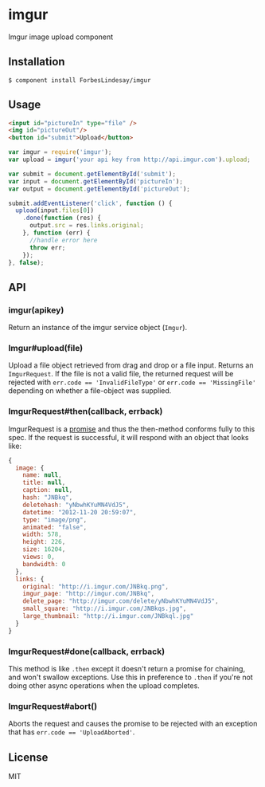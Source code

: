 
# imgur

  Imgur image upload component

## Installation

    $ component install ForbesLindesay/imgur

## Usage

  ```html
  <input id="pictureIn" type="file" />
  <img id="pictureOut"/>
  <button id="submit">Upload</button>
  ```

  ```javascript
  var imgur = require('imgur');
  var upload = imgur('your api key from http://api.imgur.com').upload;

  var submit = document.getElementById('submit');
  var input = document.getElementById('pictureIn');
  var output = document.getElementById('pictureOut');
  
  submit.addEventListener('click', function () {
    upload(input.files[0])
      .done(function (res) {
        output.src = res.links.original;
      }, function (err) {
        //handle error here
        throw err;  
      });
  }, false);
  ```

## API

### imgur(apikey)

  Return an instance of the imgur service object (`Imgur`).

### Imgur#upload(file)

  Upload a file object retrieved from drag and drop or a file input.  Returns an `ImgurRequest`.  If the file is not a valid file, the returned request will be rejected with `err.code == 'InvalidFileType'` or `err.code == 'MissingFile'` depending on whether a file-object was supplied.

### ImgurRequest#then(callback, errback)

  ImgurRequest is a [promise](https://github.com/promises-aplus/promises-spec) and thus the then-method conforms fully to this spec.  If the request is successful, it will respond with an object that looks like:

  ```javascript
  {
    image: {
      name: null,
      title: null,
      caption: null,
      hash: "JNBkq",
      deletehash: "yNbwhKYuMN4VdJ5",
      datetime: "2012-11-20 20:59:07",
      type: "image/png",
      animated: "false",
      width: 578,
      height: 226,
      size: 16204,
      views: 0,
      bandwidth: 0
    },
    links: {
      original: "http://i.imgur.com/JNBkq.png",
      imgur_page: "http://imgur.com/JNBkq",
      delete_page: "http://imgur.com/delete/yNbwhKYuMN4VdJ5",
      small_square: "http://i.imgur.com/JNBkqs.jpg",
      large_thumbnail: "http://i.imgur.com/JNBkql.jpg"
    }
  }
  ```

### ImgurRequest#done(callback, errback)

  This method is like `.then` except it doesn't return a promise for chaining, and won't swallow exceptions.  Use this in preference to `.then` if you're not doing other async operations when the upload completes.

### ImgurRequest#abort()

  Aborts the request and causes the promise to be rejected with an exception that has `err.code == 'UploadAborted'`.

## License

  MIT
